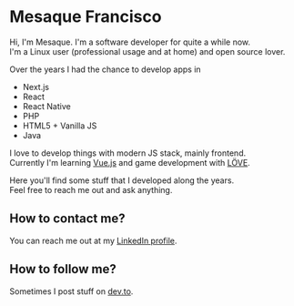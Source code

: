 # Mesaque Francisco

Hi, I'm Mesaque. I'm a software developer for quite a while now.  
I'm a Linux user (professional usage and at home) and open source lover.

Over the years I had the chance to develop apps in

- Next.js
- React
- React Native
- PHP
- HTML5 + Vanilla JS
- Java

I love to develop things with modern JS stack, mainly frontend.\
Currently I'm learning [Vue.js] and game development with [LÖVE].

Here you'll find some stuff that I developed along the years.\
Feel free to reach me out and ask anything.

## How to contact me?

You can reach me out at my [LinkedIn profile].

## How to follow me?

Sometimes I post stuff on [dev.to].

[Vue.js]: https://vuejs.org/
[LinkedIn profile]: https://linkedin.com/in/mesaquen
[dev.to]: https://dev.to/mesaquen
[LÖVE]: https://love2d.org/
